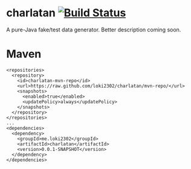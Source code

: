 # charlatan [![Build Status](https://travis-ci.org/loki2302/charlatan.png?branch=master)](https://travis-ci.org/loki2302/charlatan)

A pure-Java fake/test data generator. Better description coming soon.

# Maven

    <repositories>
      <repository>
        <id>charlatan-mvn-repo</id>
        <url>https://raw.github.com/loki2302/charlatan/mvn-repo/</url>
        <snapshots>
          <enabled>true</enabled>
          <updatePolicy>always</updatePolicy>
        </snapshots>
      </repository>
    </repositories>
    ...
    <dependencies>
      <dependency>
        <groupId>me.loki2302</groupId>
        <artifactId>charlatan</artifactId>
        <version>0.0.1-SNAPSHOT</version>
      </dependency>
    </dependencies>
